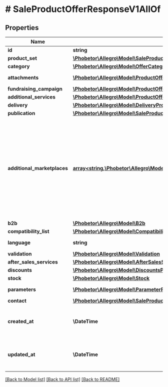 # # SaleProductOfferResponseV1AllOf

## Properties

Name | Type | Description | Notes
------------ | ------------- | ------------- | -------------
**id** | **string** |  | [optional]
**product_set** | [**\Phobetor\Allegro\Model\SaleProductOfferResponseV1AllOfProductSetInner[]**](SaleProductOfferResponseV1AllOfProductSetInner.md) |  | [optional]
**category** | [**\Phobetor\Allegro\Model\OfferCategory**](OfferCategory.md) |  | [optional]
**attachments** | [**\Phobetor\Allegro\Model\ProductOfferAttachmentInner[]**](ProductOfferAttachmentInner.md) | An array of offer attachments. | [optional]
**fundraising_campaign** | [**\Phobetor\Allegro\Model\ProductOfferFundraisingCampaignResponse**](ProductOfferFundraisingCampaignResponse.md) |  | [optional]
**additional_services** | [**\Phobetor\Allegro\Model\ProductOfferAdditionalServicesResponse**](ProductOfferAdditionalServicesResponse.md) |  | [optional]
**delivery** | [**\Phobetor\Allegro\Model\DeliveryProductOfferResponse**](DeliveryProductOfferResponse.md) |  | [optional]
**publication** | [**\Phobetor\Allegro\Model\SaleProductOfferPublicationResponse**](SaleProductOfferPublicationResponse.md) |  | [optional]
**additional_marketplaces** | [**array<string,\Phobetor\Allegro\Model\AdditionalMarketplacesResponseValue>**](AdditionalMarketplacesResponseValue.md) | Selected information about the offer in each additional service. This field does not contain information about the base marketplace of the offer. You will find all available marketplaces here. Even if the seller does not want the offer to be visible in the additional service, we will return it in response. | [optional]
**b2b** | [**\Phobetor\Allegro\Model\B2b**](B2b.md) |  | [optional]
**compatibility_list** | [**\Phobetor\Allegro\Model\CompatibilityListProductOfferResponse**](CompatibilityListProductOfferResponse.md) |  | [optional]
**language** | **string** | Declared base language of the offer. | [optional]
**validation** | [**\Phobetor\Allegro\Model\Validation**](Validation.md) |  | [optional]
**after_sales_services** | [**\Phobetor\Allegro\Model\AfterSalesServices**](AfterSalesServices.md) |  | [optional]
**discounts** | [**\Phobetor\Allegro\Model\DiscountsProductOfferResponse**](DiscountsProductOfferResponse.md) |  | [optional]
**stock** | [**\Phobetor\Allegro\Model\Stock**](Stock.md) |  | [optional]
**parameters** | [**\Phobetor\Allegro\Model\ParameterProductOfferResponse[]**](ParameterProductOfferResponse.md) | List of offer parameters. | [optional]
**contact** | [**\Phobetor\Allegro\Model\SaleProductOfferResponseV1AllOfContact**](SaleProductOfferResponseV1AllOfContact.md) |  | [optional]
**created_at** | **\DateTime** | Creation date: Format (ISO 8601) - yyyy-MM-dd&#39;T&#39;HH:mm:ss.SSSZ. Cannot be modified. | [optional]
**updated_at** | **\DateTime** | Last update date: Format (ISO 8601) - yyyy-MM-dd&#39;T&#39;HH:mm:ss.SSSZ. Cannot be modified. | [optional]

[[Back to Model list]](../../README.md#models) [[Back to API list]](../../README.md#endpoints) [[Back to README]](../../README.md)
